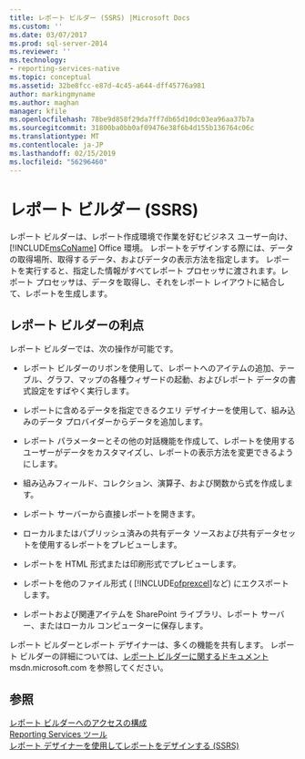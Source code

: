```yaml
---
title: レポート ビルダー (SSRS) |Microsoft Docs
ms.custom: ''
ms.date: 03/07/2017
ms.prod: sql-server-2014
ms.reviewer: ''
ms.technology:
- reporting-services-native
ms.topic: conceptual
ms.assetid: 32be8fcc-e87d-4c45-a644-dff45776a981
author: markingmyname
ms.author: maghan
manager: kfile
ms.openlocfilehash: 78be9d858f29da7ff7db65d10dc03ea96aa37b7a
ms.sourcegitcommit: 31800ba0bb0af09476e38f6b4d155b136764c06c
ms.translationtype: MT
ms.contentlocale: ja-JP
ms.lasthandoff: 02/15/2019
ms.locfileid: "56296460"
---
```

# <a name="report-builder-ssrs"></a>レポート ビルダー (SSRS)
  レポート ビルダーは、レポート作成環境で作業を好むビジネス ユーザー向け、 [!INCLUDE[msCoName](../../includes/msconame-md.md)] Office 環境。 レポートをデザインする際には、データの取得場所、取得するデータ、およびデータの表示方法を指定します。 レポートを実行すると、指定した情報がすべてレポート プロセッサに渡されます。レポート プロセッサは、データを取得し、それをレポート レイアウトに結合して、レポートを生成します。  
  
## <a name="benefits-of-report-builder"></a>レポート ビルダーの利点  
 レポート ビルダーでは、次の操作が可能です。  
  
-   レポート ビルダーのリボンを使用して、レポートへのアイテムの追加、テーブル、グラフ、マップの各種ウィザードの起動、およびレポート データの書式設定をすばやく実行します。  
  
-   レポートに含めるデータを指定できるクエリ デザイナーを使用して、組み込みのデータ プロバイダーからデータを追加します。  
  
-   レポート パラメーターとその他の対話機能を作成して、レポートを使用するユーザーがデータをカスタマイズし、レポートの表示方法を変更できるようにします。  
  
-   組み込みフィールド、コレクション、演算子、および関数から式を作成します。  
  
-   レポート サーバーから直接レポートを開きます。  
  
-   ローカルまたはパブリッシュ済みの共有データ ソースおよび共有データセットを使用するレポートをプレビューします。  
  
-   レポートを HTML 形式または印刷形式でプレビューします。  
  
-   レポートを他のファイル形式 ( [!INCLUDE[ofprexcel](../../includes/ofprexcel-md.md)]など) にエクスポートします。  
  
-   レポートおよび関連アイテムを SharePoint ライブラリ、レポート サーバー、またはローカル コンピューターに保存します。  
  
 レポート ビルダーとレポート デザイナーは、多くの機能を共有します。 レポート ビルダーの詳細については、[レポート ビルダーに関するドキュメント](https://go.microsoft.com/fwlink/?LinkId=154494)msdn.microsoft.com を参照してください。  
  
## <a name="see-also"></a>参照  
 [レポート ビルダーへのアクセスの構成](../report-server/configure-report-builder-access.md)   
 [Reporting Services ツール](reporting-services-tools.md)   
 [レポート デザイナーを使用してレポートをデザインする (SSRS)](design-reporting-services-paginated-reports-with-report-designer-ssrs.md)  
  
  
